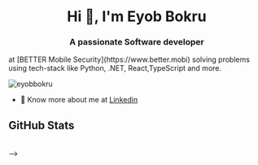 <h1 align="center">Hi 👋, I'm Eyob Bokru</h1>
<h3 align="center">A passionate Software developer</h3> at [BETTER Mobile Security](https://www.better.mobi) solving problems using tech-stack like Python, .NET, React,TypeScript and more.

<p align="left"> <img src="https://komarev.com/ghpvc/?username=eyobbokru&label=Profile%20views&color=0e75b6&style=flat" alt="eyobbokru" /> </p>


- 👨 Know more about me at [Linkedin](https://www.linkedin.com/in/eyob-bokru-ba2407204/)

## GitHub Stats

<!-- <a href="https://github.com/eyobbokru">
  <img height="180em" src="https://github-readme-stats.vercel.app/api?username=eyobbokru&show_icons=true&theme=shades-of-purple&count_private=true" alt="Eyobs's GitHub Stats" />
  
[![Eyob's GitHub stats-Dark](https://github-readme-stats.vercel.app/api?username=eyobbokru&layout=compact&show_icons=true&theme=dark#gh-dark-mode-only)](https://github.com/eyobbokru/github-readme-stats#gh-dark-mode-only)
[![Eyobs's GitHub stats-Dark](https://github-readme-stats.vercel.app/api/top-langs/?username=eyobbokru&layout=compact&hide=SCSS&show_icons=true&theme=dark#gh-dark-mode-only&layout=compact)](https://github.com/eyobbokru/github-readme-stats#gh-dark-mode-only)
[![Eyob's GitHub stats-Light](https://github-readme-stats.vercel.app/api?username=eyobbokru&show_icons=true&layout=compact&theme=default#gh-light-mode-only)](https://github.com/eyobbokru/github-readme-stats#gh-light-mode-only)
[![Eyob's GitHub stats-Light](https://github-readme-stats.vercel.app/api/top-langs/?username=eyobbokru&layout=compact&show_icons=true&hide=SCSS&theme=default#gh-light-mode-only)](https://github.com/eyobbokru/github-readme-stats#gh-light-mode-only)
-->

<!--
<a href="https://github.com/eyobbokru">
  <img height="180em" src="https://github-readme-stats.vercel.app/api?username=eyobbokru&show_icons=true&layout=compact&theme=default#gh-light-mode-only" alt="Eyob's GitHub Stats" />
  <img height="180em" src="https://github-readme-stats.vercel.app/api/top-langs/?username=eyobbokru&layout=compact&show_icons=true&hide=SCSS&theme=default#gh-light-mode-only" 
    alt="Eyobs's GitHub Top Languages" />
</a>
-->


<br/>


<!--
<a href="https://github.com/eyobbokru">
  <img height="180em" src="https://github-readme-stats.vercel.app/api?username=eyobbokru&layout=compact&show_icons=true&theme=dark#gh-dark-mode-only" alt="Eyob's GitHub Stats" />
<!--   <img height="180em" src="https://github-readme-stats.vercel.app/api/top-langs/?username=eyobbokru&layout=compact&hide=SCSS&show_icons=true&theme=dark#gh-dark-mode-only&layout=compact" 
    alt="Eyob's GitHub Top Languages" /> -->
</a>
-->
